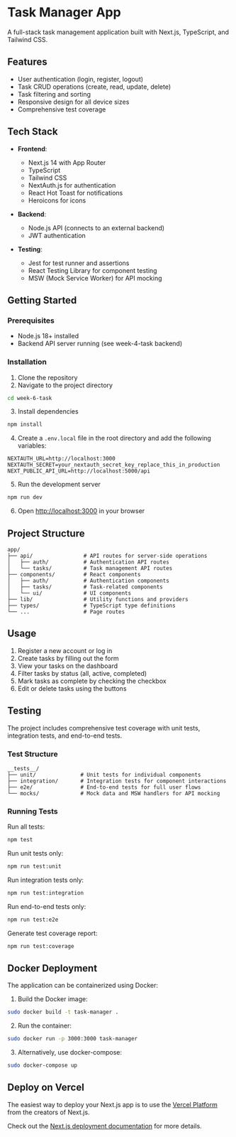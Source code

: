 # Task Manager App

A full-stack task management application built with Next.js, TypeScript, and Tailwind CSS.

## Features

- User authentication (login, register, logout)
- Task CRUD operations (create, read, update, delete)
- Task filtering and sorting
- Responsive design for all device sizes
- Comprehensive test coverage

## Tech Stack

- **Frontend**:

  - Next.js 14 with App Router
  - TypeScript
  - Tailwind CSS
  - NextAuth.js for authentication
  - React Hot Toast for notifications
  - Heroicons for icons

- **Backend**:
  - Node.js API (connects to an external backend)
  - JWT authentication

- **Testing**:
  - Jest for test runner and assertions
  - React Testing Library for component testing
  - MSW (Mock Service Worker) for API mocking

## Getting Started

### Prerequisites

- Node.js 18+ installed
- Backend API server running (see week-4-task backend)

### Installation

1. Clone the repository
2. Navigate to the project directory

```bash
cd week-6-task
```

3. Install dependencies

```bash
npm install
```

4. Create a `.env.local` file in the root directory and add the following variables:

```
NEXTAUTH_URL=http://localhost:3000
NEXTAUTH_SECRET=your_nextauth_secret_key_replace_this_in_production
NEXT_PUBLIC_API_URL=http://localhost:5000/api
```

5. Run the development server

```bash
npm run dev
```

6. Open [http://localhost:3000](http://localhost:3000) in your browser

## Project Structure

```
app/
├── api/                # API routes for server-side operations
│   ├── auth/           # Authentication API routes
│   └── tasks/          # Task management API routes
├── components/         # React components
│   ├── auth/           # Authentication components
│   ├── tasks/          # Task-related components
│   └── ui/             # UI components
├── lib/                # Utility functions and providers
├── types/              # TypeScript type definitions
└── ...                 # Page routes
```

## Usage

1. Register a new account or log in
2. Create tasks by filling out the form
3. View your tasks on the dashboard
4. Filter tasks by status (all, active, completed)
5. Mark tasks as complete by checking the checkbox
6. Edit or delete tasks using the buttons

## Testing

The project includes comprehensive test coverage with unit tests, integration tests, and end-to-end tests.

### Test Structure

```
__tests__/
├── unit/              # Unit tests for individual components
├── integration/       # Integration tests for component interactions
├── e2e/               # End-to-end tests for full user flows
└── mocks/             # Mock data and MSW handlers for API mocking
```

### Running Tests

Run all tests:
```bash
npm test
```

Run unit tests only:
```bash
npm run test:unit
```

Run integration tests only:
```bash
npm run test:integration
```

Run end-to-end tests only:
```bash
npm run test:e2e
```

Generate test coverage report:
```bash
npm run test:coverage
```

## Docker Deployment

The application can be containerized using Docker:

1. Build the Docker image:
```bash
sudo docker build -t task-manager .
```

2. Run the container:
```bash
sudo docker run -p 3000:3000 task-manager
```

3. Alternatively, use docker-compose:
```bash
sudo docker-compose up
```

## Deploy on Vercel

The easiest way to deploy your Next.js app is to use the [Vercel Platform](https://vercel.com/new) from the creators of Next.js.

Check out the [Next.js deployment documentation](https://nextjs.org/docs/app/building-your-application/deploying) for more details.
